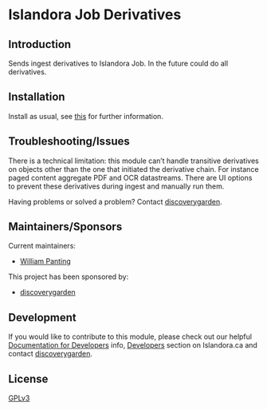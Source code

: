 # Islandora Job Derivatives

## Introduction

Sends ingest derivatives to Islandora Job. In the future could do all derivatives.

## Installation

Install as usual, see [this](https://drupal.org/documentation/install/modules-themes/modules-7) for further information.

## Troubleshooting/Issues

There is a technical limitation: this module can’t handle transitive
derivatives on objects other than the one that initiated the derivative chain.
For instance paged content aggregate PDF and OCR datastreams. There are UI
options to prevent these derivatives during ingest and manually run them.

Having problems or solved a problem? Contact [discoverygarden](http://support.discoverygarden.ca).

## Maintainers/Sponsors

Current maintainers:

* [William Panting](https://github.com/willtp87)

This project has been sponsored by:

* [discoverygarden](http://www.discoverygarden.ca)

## Development

If you would like to contribute to this module, please check out our helpful
[Documentation for Developers](https://github.com/Islandora/islandora/wiki#wiki-documentation-for-developers)
info, [Developers](http://islandora.ca/developers) section on Islandora.ca and
contact [discoverygarden](http://support.discoverygarden.ca).

## License

[GPLv3](http://www.gnu.org/licenses/gpl-3.0.txt)
